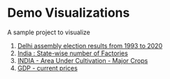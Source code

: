 # Demo Visualizations
A sample project to visualize 
1. [Delhi assembly election results from 1993 to 2020](https://ganeshmaha.github.io/visualizations/index.html)
2. [India : State-wise number of Factories](https://ganeshmaha.github.io/visualizations/factories.html)
3. [INDIA - Area Under Cultivation - Major Crops](https://ganeshmaha.github.io/visualizations/areaundercultivation.html)
4. [GDP - current prices](https://ganeshmaha.github.io/visualizations/gdp.html)
